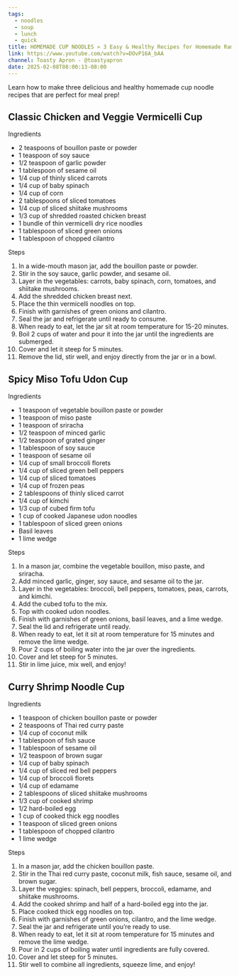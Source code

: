 ```yaml
---
tags:
  - noodles
  - soup
  - lunch
  - quick
title: HOMEMADE CUP NOODLES » 3 Easy & Healthy Recipes for Homemade Ramen Meal Prep
link: https://www.youtube.com/watch?v=DOvP16A_bAA
channel: Toasty Apron - @toastyapron
date: 2025-02-08T08:00:13-08:00
---
```

Learn how to make three delicious and healthy homemade cup noodle recipes that are perfect for meal prep!

## Classic Chicken and Veggie Vermicelli Cup

Ingredients
- 2 teaspoons of bouillon paste or powder
- 1 teaspoon of soy sauce
- 1/2 teaspoon of garlic powder
- 1 tablespoon of sesame oil
- 1/4 cup of thinly sliced carrots
- 1/4 cup of baby spinach
- 1/4 cup of corn
- 2 tablespoons of sliced tomatoes
- 1/4 cup of sliced shiitake mushrooms
- 1/3 cup of shredded roasted chicken breast
- 1 bundle of thin vermicelli dry rice noodles
- 1 tablespoon of sliced green onions
- 1 tablespoon of chopped cilantro

Steps
1. In a wide-mouth mason jar, add the bouillon paste or powder.
2. Stir in the soy sauce, garlic powder, and sesame oil.
3. Layer in the vegetables: carrots, baby spinach, corn, tomatoes, and shiitake mushrooms.
4. Add the shredded chicken breast next.
5. Place the thin vermicelli noodles on top.
6. Finish with garnishes of green onions and cilantro.
7. Seal the jar and refrigerate until ready to consume.
8. When ready to eat, let the jar sit at room temperature for 15-20 minutes.
9. Boil 2 cups of water and pour it into the jar until the ingredients are submerged.
10. Cover and let it steep for 5 minutes.
11. Remove the lid, stir well, and enjoy directly from the jar or in a bowl.

## Spicy Miso Tofu Udon Cup

Ingredients
- 1 teaspoon of vegetable bouillon paste or powder
- 1 teaspoon of miso paste
- 1 teaspoon of sriracha
- 1/2 teaspoon of minced garlic
- 1/2 teaspoon of grated ginger
- 1 tablespoon of soy sauce
- 1 teaspoon of sesame oil
- 1/4 cup of small broccoli florets
- 1/4 cup of sliced green bell peppers
- 1/4 cup of sliced tomatoes
- 1/4 cup of frozen peas
- 2 tablespoons of thinly sliced carrot
- 1/4 cup of kimchi
- 1/3 cup of cubed firm tofu
- 1 cup of cooked Japanese udon noodles
- 1 tablespoon of sliced green onions
- Basil leaves
- 1 lime wedge

Steps
1. In a mason jar, combine the vegetable bouillon, miso paste, and sriracha.
2. Add minced garlic, ginger, soy sauce, and sesame oil to the jar.
3. Layer in the vegetables: broccoli, bell peppers, tomatoes, peas, carrots, and kimchi.
4. Add the cubed tofu to the mix.
5. Top with cooked udon noodles.
6. Finish with garnishes of green onions, basil leaves, and a lime wedge.
7. Seal the lid and refrigerate until ready.
8. When ready to eat, let it sit at room temperature for 15 minutes and remove the lime wedge.
9. Pour 2 cups of boiling water into the jar over the ingredients.
10. Cover and let steep for 5 minutes.
11. Stir in lime juice, mix well, and enjoy!

## Curry Shrimp Noodle Cup

Ingredients
- 1 teaspoon of chicken bouillon paste or powder
- 2 teaspoons of Thai red curry paste
- 1/4 cup of coconut milk
- 1 tablespoon of fish sauce
- 1 tablespoon of sesame oil
- 1/2 teaspoon of brown sugar
- 1/4 cup of baby spinach
- 1/4 cup of sliced red bell peppers
- 1/4 cup of broccoli florets
- 1/4 cup of edamame
- 2 tablespoons of sliced shiitake mushrooms
- 1/3 cup of cooked shrimp
- 1/2 hard-boiled egg
- 1 cup of cooked thick egg noodles
- 1 teaspoon of sliced green onions
- 1 tablespoon of chopped cilantro
- 1 lime wedge

Steps
1. In a mason jar, add the chicken bouillon paste.
2. Stir in the Thai red curry paste, coconut milk, fish sauce, sesame oil, and brown sugar.
3. Layer the veggies: spinach, bell peppers, broccoli, edamame, and shiitake mushrooms.
4. Add the cooked shrimp and half of a hard-boiled egg into the jar.
5. Place cooked thick egg noodles on top.
6. Finish with garnishes of green onions, cilantro, and the lime wedge.
7. Seal the jar and refrigerate until you’re ready to use.
8. When ready to eat, let it sit at room temperature for 15 minutes and remove the lime wedge.
9. Pour in 2 cups of boiling water until ingredients are fully covered.
10. Cover and let steep for 5 minutes.
11. Stir well to combine all ingredients, squeeze lime, and enjoy!